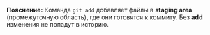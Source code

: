 **Пояснение:** Команда `git add` добавляет файлы в **staging area** (промежуточную область), где они готовятся к коммиту. Без **add** изменения не попадут в историю.

